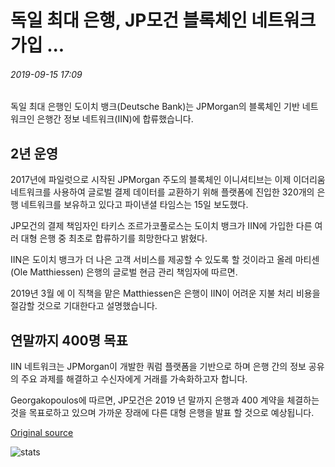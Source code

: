 # 독일 최대 은행, JP모건 블록체인 네트워크 가입 ...

###### 2019-09-15 17:09

독일 최대 은행인 도이치 뱅크(Deutsche Bank)는 JPMorgan의 블록체인 기반 네트워크인 은행간 정보 네트워크(IIN)에 합류했습니다.

## 2년 운영

2017년에 파일럿으로 시작된 JPMorgan 주도의 블록체인 이니셔티브는 이제 이더리움 네트워크를 사용하여 글로벌 결제 데이터를 교환하기 위해 플랫폼에 진입한 320개의 은행 네트워크를 보유하고 있다고 파이낸셜 타임스는 15일 보도했다.

JP모건의 결제 책임자인 타키스 조르가코풀로스는 도이치 뱅크가 IIN에 가입한 다른 여러 대형 은행 중 최초로 합류하기를 희망한다고 밝혔다.

IIN은 도이치 뱅크가 더 나은 고객 서비스를 제공할 수 있도록 할 것이라고 올레 마티센(Ole Matthiessen) 은행의 글로벌 현금 관리 책임자에 따르면.

2019년 3월 에 이 직책을 맡은 Matthiessen은 은행이 IIN이 어려운 지불 처리 비용을 절감할 것으로 기대한다고 설명했습니다.

## 연말까지 400명 목표

IIN 네트워크는 JPMorgan이 개발한 쿼럼 플랫폼을 기반으로 하며 은행 간의 정보 공유의 주요 과제를 해결하고 수신자에게 거래를 가속화하고자 합니다.

Georgakopoulos에 따르면, JP모건은 2019 년 말까지 은행과 400 계약을 체결하는 것을 목표로하고 있으며 가까운 장래에 다른 대형 은행을 발표 할 것으로 예상됩니다.

[Original source](https://cointelegraph.com/news/germanys-largest-bank-joins-jpmorgans-blockchain-network)

![stats](https://c.statcounter.com/11760860/0/a89fa40b/1/ "stats")